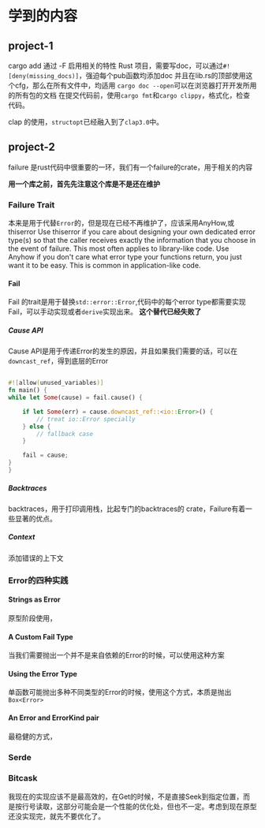 # 学到的内容
## project-1
cargo add 通过 -F 启用相关的特性
Rust 项目，需要写doc，可以通过`#![deny(missing_docs)]`，强迫每个pub函数均添加doc
并且在lib.rs的顶部使用这个cfg，那么在所有文件中，均适用
`cargo doc --open`可以在浏览器打开开发所用的所有包的文档
在提交代码前，使用`cargo fmt`和`cargo clippy`，格式化，检查代码。

clap 的使用，`structopt`已经融入到了`clap3.0`中。
## project-2
failure 是rust代码中很重要的一环，我们有一个failure的crate，用于相关的内容

**用一个库之前，首先先注意这个库是不是还在维护**


### Failure Trait
本来是用于代替`Error`的，但是现在已经不再维护了，应该采用AnyHow,或thiserror
Use thiserror if you care about designing your own dedicated error type(s) so that the caller receives exactly the information that you choose in the event of failure. 
This most often applies to library-like code. 
Use Anyhow if you don't care what error type your functions return, you just want it to be easy. 
This is common in application-like code.


#### Fail
Fail 的trait是用于替换`std::error::Error`,代码中的每个error type都需要实现Fail，可以手动实现或者`derive`实现出来。
**这个替代已经失败了**

##### Cause API
Cause API是用于传递Error的发生的原因，并且如果我们需要的话，可以在`downcast_ref`，得到底层的Error
```rust

#![allow(unused_variables)]
fn main() {
while let Some(cause) = fail.cause() {

    if let Some(err) = cause.downcast_ref::<io::Error>() {
        // treat io::Error specially
    } else {
        // fallback case
    }

    fail = cause;
}
}
```
##### Backtraces
backtraces，用于打印调用栈，比起专门的backtraces的 crate，Failure有着一些显著的优点。
##### Context
添加错误的上下文

### Error的四种实践
#### Strings as Error
原型阶段使用，
#### A Custom Fail Type
当我们需要抛出一个并不是来自依赖的Error的时候，可以使用这种方案

#### Using the Error Type
单函数可能抛出多种不同类型的Error的时候，使用这个方式，本质是抛出`Box<Error>`

#### An Error and ErrorKind pair
最稳健的方式，

### Serde

### Bitcask
我现在的实现应该不是最高效的，在Get的时候，不是直接Seek到指定位置，而是按行号读取，这部分可能会是一个性能的优化处，但也不一定。考虑到现在原型还没实现完，就先不要优化了。